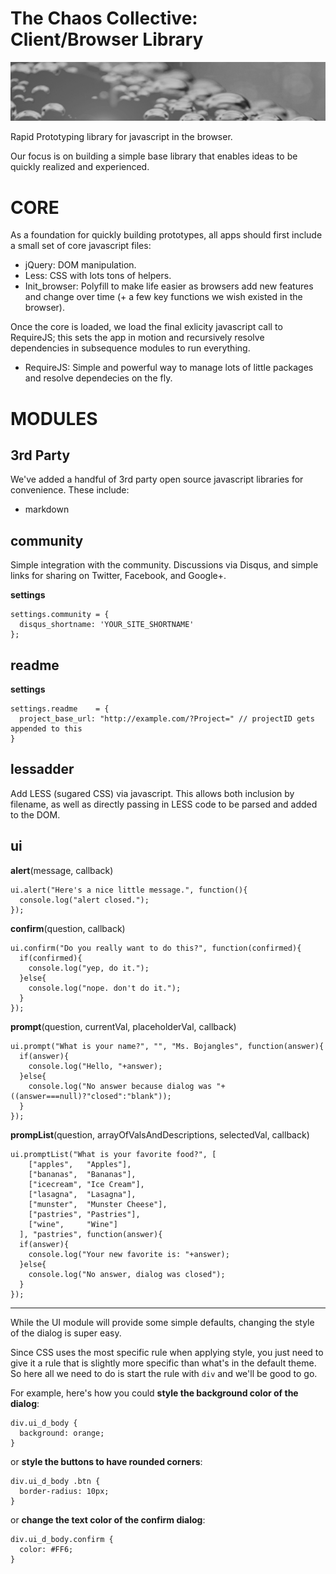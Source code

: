 
# The Chaos Collective: Client/Browser Library
  
![ChaosLibClient](img/banner_720x135.jpg)

Rapid Prototyping library for javascript in the browser.

Our focus is on building a simple base library that enables ideas to be quickly realized and experienced. 

# CORE

As a foundation for quickly building prototypes, all apps should first include a small set of core javascript files:

* jQuery: DOM manipulation.
* Less: CSS with lots tons of helpers.
* Init_browser: Polyfill to make life easier as browsers add new features and change over time (+ a few key functions we wish existed in the browser).

Once the core is loaded, we load the final exlicity javascript call to RequireJS; this sets the app in motion and recursively resolve dependencies in subsequence modules to run everything.

* RequireJS: Simple and powerful way to manage lots of little packages and resolve dependecies on the fly.

# MODULES

## 3rd Party

We've added a handful of 3rd party open source javascript libraries for convenience. These include:

* markdown

## community

Simple integration with the community. Discussions via Disqus, and simple links for sharing on Twitter, Facebook, and Google+.

**settings**

    settings.community = {
      disqus_shortname: 'YOUR_SITE_SHORTNAME'
    };

## readme

**settings**

    settings.readme    = {
      project_base_url: "http://example.com/?Project=" // projectID gets appended to this
    } 

## lessadder

Add LESS (sugared CSS) via javascript. This allows both inclusion by filename, as well as directly passing in LESS code to be parsed and added to the DOM.
 
## ui

**alert**(message, callback)

    ui.alert("Here's a nice little message.", function(){
      console.log("alert closed.");
    });

**confirm**(question, callback)

    ui.confirm("Do you really want to do this?", function(confirmed){
      if(confirmed){
        console.log("yep, do it.");
      }else{
        console.log("nope. don't do it.");
      }
    });

**prompt**(question, currentVal, placeholderVal, callback)

    ui.prompt("What is your name?", "", "Ms. Bojangles", function(answer){
      if(answer){
        console.log("Hello, "+answer);
      }else{
        console.log("No answer because dialog was "+((answer===null)?"closed":"blank"));
      }
    });

**prompList**(question, arrayOfValsAndDescriptions, selectedVal, callback)

    ui.promptList("What is your favorite food?", [
        ["apples",   "Apples"],
        ["bananas",  "Bananas"],
        ["icecream", "Ice Cream"],
        ["lasagna",  "Lasagna"],
        ["munster",  "Munster Cheese"],
        ["pastries", "Pastries"],
        ["wine",     "Wine"]
      ], "pastries", function(answer){
      if(answer){
        console.log("Your new favorite is: "+answer);
      }else{
        console.log("No answer, dialog was closed");
      }
    });

***

While the UI module will provide some simple defaults, changing the style of the dialog is super easy. 

Since CSS uses the most specific rule when applying style, you just need to give it a rule that is slightly more specific than what's in the default theme. So here all we need to do is start the rule with `div` and we'll be good to go.

For example, here's how you could **style the background color of the dialog**:

    div.ui_d_body {
      background: orange; 
    }

or **style the buttons to have rounded corners**:

    div.ui_d_body .btn {
      border-radius: 10px; 
    }

or **change the text color of the confirm dialog**:

    div.ui_d_body.confirm {
      color: #FF6;
    }




